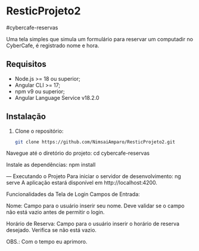 # ResticProjeto2
#cybercafe-reservas

Uma tela simples que simula um formulário para reservar um computadir no CyberCafe, é registrado nome e hora.

## Requisitos

- Node.js >= 18 ou superior;
- Angular CLI >= 17;
-  npm v9 ou superior;
- Angular Language Service v18.2.0

## Instalação

1. Clone o repositório:
   ```bash
   git clone https://github.com/NimsaiAmparo/ResticProjeto2.git
Navegue até o diretório do projeto:
  cd cybercafe-reservas
  
  Instale as dependências:
  npm install
  
— Executando o Projeto
  Para iniciar o servidor de desenvolvimento:
  ng serve
  A aplicação estará disponível em http://localhost:4200.

Funcionalidades da Tela de Login
  Campos de Entrada:
  
  Nome:
  Campo para o usuário inserir seu nome.
  Deve validar se o campo não está vazio antes de permitir o login.
  
  Horário de Reserva:
  Campo para o usuário inserir o horário de reserva desejado.
  Verifica se não está vazio.

OBS.: Com o tempo eu aprimoro.

